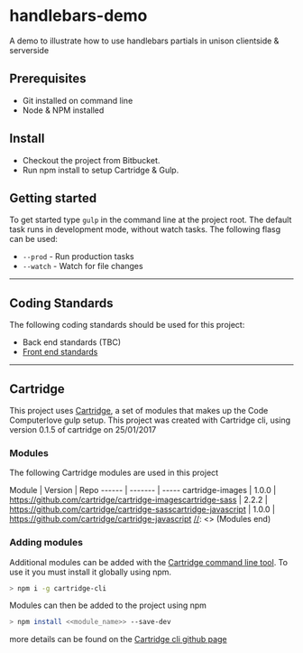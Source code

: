 # handlebars-demo
A demo to illustrate how to use handlebars partials in unison clientside & serverside

## Prerequisites
* Git installed on command line
* Node & NPM installed

## Install
* Checkout the project from Bitbucket.
* Run npm install to setup Cartridge & Gulp.

## Getting started
To get started type `gulp` in the command line at the project root. The default task runs in development mode, without watch tasks. The following flasg can be used:

* `--prod` - Run production tasks
* `--watch` - Watch for file changes
___

## Coding Standards

The following coding standards should be used for this project:
* Back end standards (TBC)
* [Front end standards](https://github.com/code-computerlove/frontend-guidelines)

---

## Cartridge

This project uses [Cartridge](https://github.com/cartridge/cartridge), a set of modules that makes up the Code Computerlove gulp setup.
This project was created with Cartridge cli, using version 0.1.5 of cartridge on 25/01/2017

### Modules
The following Cartridge modules are used in this project

[//]: <> (Modules start)
Module | Version | Repo
------ | ------- | -----
cartridge-images | 1.0.0 | https://github.com/cartridge/cartridge-imagescartridge-sass | 2.2.2 | https://github.com/cartridge/cartridge-sasscartridge-javascript | 1.0.0 | https://github.com/cartridge/cartridge-javascript
[//]: <> (Modules end)

### Adding modules

Additional modules can be added with the [Cartridge command line tool](https://github.com/cartridge/cartridge-cli). To use it you must install it globally using npm.

```bash
> npm i -g cartridge-cli
```
Modules can then be added to the project using npm

```bash
> npm install <<module_name>> --save-dev
```

more details can be found on the [Cartridge cli github page](https://github.com/cartridge/cartridge-cli)
